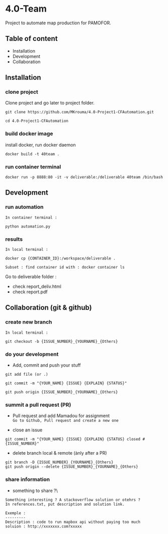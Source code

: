 # 4.0-Team
Project to automate map production for PAMOFOR.

## Table of content
* Installation
* Development
* Collaboration


## Installation
### clone project
Clone project and go later to project folder.
```
git clone https://github.com/MKrouma/4.0-Project1-CFAutomation.git
```
```
cd 4.0-Project1-CFAutomation
```

### build docker image
install docker, run docker daemon
```
docker build -t 40team .
```

### run container terminal
```
docker run -p 8888:80 -it -v deliverable:/deliverable 40team /bin/bash
```


## Development
### run automation
`In container terminal :`
```
python automation.py
```

### results
`In local terminal :`
```
docker cp {CONTAINER_ID}:/workspace/deliverable .
```
`Subset : find container id with : docker container ls`

Go to deliverable folder : 
* check report_deliv.html
* check report.pdf


## Collaboration (git & github)
### create new branch 
`In local terminal :`
```
git checkout -b {ISSUE_NUMBER}_{YOURNAME}_{Others}
```
### do your development
* Add, commit and push your stuff
```
git add file (or .)
```
```
git commit -m "{YOUR_NAME} {ISSUE} {EXPLAIN} {STATUS}"
```
```
git push origin {ISSUE_NUMBER}_{YOURNAME}_{Others}
```

### summit a pull request (PR)
* Pull request and add Mamadou for assignment \
`Go to Github, Pull request and create a new one`

* close an issue
```
git commit -m "{YOUR_NAME} {ISSUE} {EXPLAIN} {STATUS} closed #{ISSUE_NUMBER}"
```

* delete branch local & remote (ànly after a PR)
```
git branch -D {ISSUE_NUMBER}_{YOURNAME}_{Others}
git push origin --delete {ISSUE_NUMBER}_{YOURNAME}_{Others}
```

### share information
* something to share ?\
```
Something interesting ? A stackoverflow solution or otehrs ?
In references.txt, put description and solution link.

Exemple :
---------
Description : code to run mapbox api without paying too much
soluion : http://xxxxxxx.com?xxxxx
```
